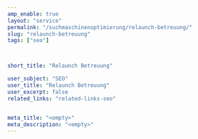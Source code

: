 ```yaml
---
amp_enable: true
layout: "service"
permalink: "/suchmaschinenoptimierung/relaunch-betreuung/"
slug: "relaunch-betreuung"
tags: ["seo"]



short_title: "Relaunch Betreuung"

user_subject: "SEO"
user_title: "Relaunch Betreuung"
user_excerpt: false
related_links: "related-links-seo"


meta_title: "<empty>"
meta_description: "<empty>"
---
```

